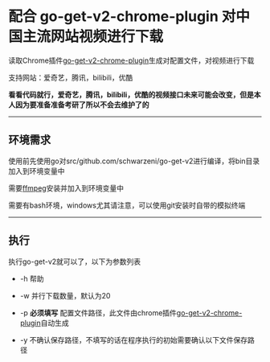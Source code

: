 # 配合 go-get-v2-chrome-plugin 对中国主流网站视频进行下载

读取Chrome插件[go-get-v2-chrome-plugin](https://github.com/schwarzeni/go-get-v2-chrome-plugin)生成对配置文件，对视频进行下载

支持网站：爱奇艺，腾讯，bilibili，优酷

**看看代码就行，爱奇艺，腾讯，bilibili，优酷的视频接口未来可能会改变，但是本人因为要准备准备考研了所以不会去维护了的**

---

## 环境需求

使用前先使用go对src/github.com/schwarzeni/go-get-v2进行编译，将bin目录加入到环境变量中

需要[ffmpeg](https://www.ffmpeg.org/download.html)安装并加入到环境变量中

需要有bash环境，windows尤其请注意，可以使用git安装时自带的模拟终端

---

## 执行

执行go-get-v2就可以了，以下为参数列表

- -h 帮助

- -w 并行下载数量，默认为20

- -p **必须填写** 配置文件路径，此文件由chrome插件[go-get-v2-chrome-plugin]()自动生成

- -y 不确认保存路径，不填写的话在程序执行的初始需要确认以下文件保存路径
